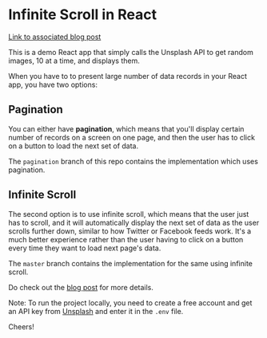 # Infinite Scroll in React

[Link to associated blog post](https://rajrajhans.com/2021/04/infinite-scroll-in-react/)

This is a demo React app that simply calls the Unsplash API to get random images, 10 at a time, and displays them.

When you have to to present large number of data records in your React app, you have two options:

## Pagination

You can either have **pagination**, which means that you'll display certain number of records on a screen on one page, and then the user has to click on a button to load the next set of data.

The `pagination` branch of this repo contains the implementation which uses pagination.

## Infinite Scroll

The second option is to use infinite scroll, which means that the user just has to scroll, and it will automatically display the next set of data as the user scrolls further down, similar to how Twitter or Facebook feeds work. It's a much better experience rather than the user having to click on a button every time they want to load next page's data.

The `master` branch contains the implementation for the same using infinite scroll.

Do check out the [blog post](https://rajrajhans.com/2021/04/infinite-scroll-in-react/) for more details.

Note: To run the project locally, you need to create a free account and get an API key from [Unsplash](https://unsplash.com/developers) and enter it in the `.env` file.

Cheers!
